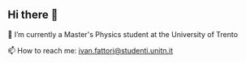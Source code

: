 ## Hi there 👋

🌱 I’m currently a Master's Physics student at the University of Trento

📫 How to reach me: [ivan.fattori@studenti.unitn.it](mailto:ivan.fattori@studenti.unitn.it)

<!--
**ivanfatto/ivanfatto** is a ✨ _special_ ✨ repository because its `README.md` (this file) appears on your GitHub profile.

Here are some ideas to get you started:

- 🔭 I’m currently working on ...
- 👯 I’m looking to collaborate on ...
- 🤔 I’m looking for help with ...
- 💬 Ask me about ...
- 😄 Pronouns: ...
- ⚡ Fun fact: ...
-->
